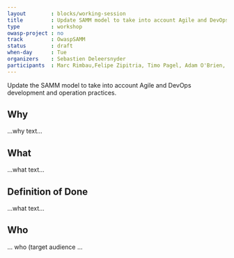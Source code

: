 ```yaml
---
layout        : blocks/working-session
title         : Update SAMM model to take into account Agile and DevOps
type          : workshop
owasp-project : no
track         : OwaspSAMM
status        : draft
when-day      : Tue
organizers    : Sebastien Deleersnyder
participants  : Marc Rimbau,Felipe Zipitria, Timo Pagel, Adam O'Brien, Viktor Lindstrom
---
```


Update the SAMM model to take into account Agile and DevOps development and operation practices.

## Why

...why text...

## What

...what text...

## Definition of Done

...what text...

## Who

... who (target audience ...
